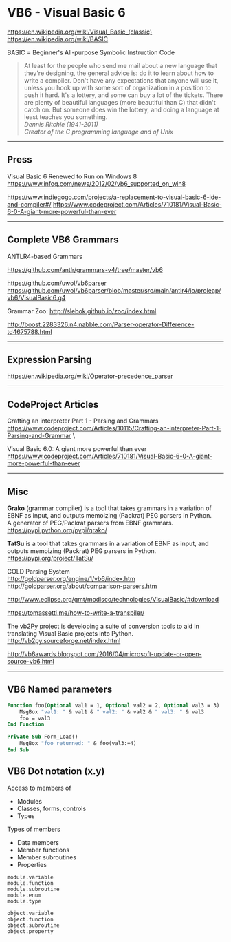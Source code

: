 # VB6 - Visual Basic 6

https://en.wikipedia.org/wiki/Visual_Basic_(classic) \
https://en.wikipedia.org/wiki/BASIC

BASIC = Beginner's All-purpose Symbolic Instruction Code

> At least for the people who send me mail about a new language that they're
> designing, the general advice is: do it to learn about how to write a compiler.
> Don't have any expectations that anyone will use it, unless you hook up with
> some sort of organization in a position to push it hard. It's a lottery, and
> some can buy a lot of the tickets. There are plenty of beautiful languages
> (more beautiful than C) that didn't catch on. But someone does win the lottery,
> and doing a language at least teaches you something. \
> _Dennis Ritchie (1941-2011)_ \
> _Creator of the C programming language and of Unix_

---
## Press

Visual Basic 6 Renewed to Run on Windows 8 \
https://www.infoq.com/news/2012/02/vb6_supported_on_win8

https://www.indiegogo.com/projects/a-replacement-to-visual-basic-6-ide-and-compiler#/
https://www.codeproject.com/Articles/710181/Visual-Basic-6-0-A-giant-more-powerful-than-ever

---
## Complete VB6 Grammars

ANTLR4-based Grammars

https://github.com/antlr/grammars-v4/tree/master/vb6

https://github.com/uwol/vb6parser \
https://github.com/uwol/vb6parser/blob/master/src/main/antlr4/io/proleap/vb6/VisualBasic6.g4

Grammar Zoo: http://slebok.github.io/zoo/index.html

http://boost.2283326.n4.nabble.com/Parser-operator-Difference-td4675788.html

---
## Expression Parsing

https://en.wikipedia.org/wiki/Operator-precedence_parser

---
## CodeProject Articles

Crafting an interpreter Part 1 - Parsing and Grammars \
https://www.codeproject.com/Articles/10115/Crafting-an-interpreter-Part-1-Parsing-and-Grammar \

Visual Basic 6.0: A giant more powerful than ever\
https://www.codeproject.com/Articles/710181/Visual-Basic-6-0-A-giant-more-powerful-than-ever

---
## Misc

**Grako** (grammar compiler) is a tool that takes grammars in a variation of EBNF as input, and outputs memoizing (Packrat) PEG parsers in Python. \
A generator of PEG/Packrat parsers from EBNF grammars. \
https://pypi.python.org/pypi/grako/

**TatSu** is a tool that takes grammars in a variation of EBNF as input, and outputs memoizing (Packrat) PEG parsers in Python. \
https://pypi.org/project/TatSu/

GOLD Parsing System \
http://goldparser.org/engine/1/vb6/index.htm \
http://goldparser.org/about/comparison-parsers.htm

http://www.eclipse.org/gmt/modisco/technologies/VisualBasic/#download

https://tomassetti.me/how-to-write-a-transpiler/

The vb2Py project is developing a suite of conversion tools to aid in translating Visual Basic projects into Python.\
http://vb2py.sourceforge.net/index.html

http://vb6awards.blogspot.com/2016/04/microsoft-update-or-open-source-vb6.html

---
## VB6 Named parameters

```vb
Function foo(Optional val1 = 1, Optional val2 = 2, Optional val3 = 3)
    MsgBox "val1: " & val1 & " val2: " & val2 & " val3: " & val3
    foo = val3
End Function

Private Sub Form_Load()
    MsgBox "foo returned: " & foo(val3:=4)
End Sub
```

## VB6 Dot notation (x.y)

Access to members of

- Modules
- Classes, forms, controls
- Types

Types of members

- Data members
- Member functions
- Member subroutines
- Properties

```
module.variable
module.function
module.subroutine
module.enum
module.type

object.variable
object.function
object.subroutine
object.property
```
